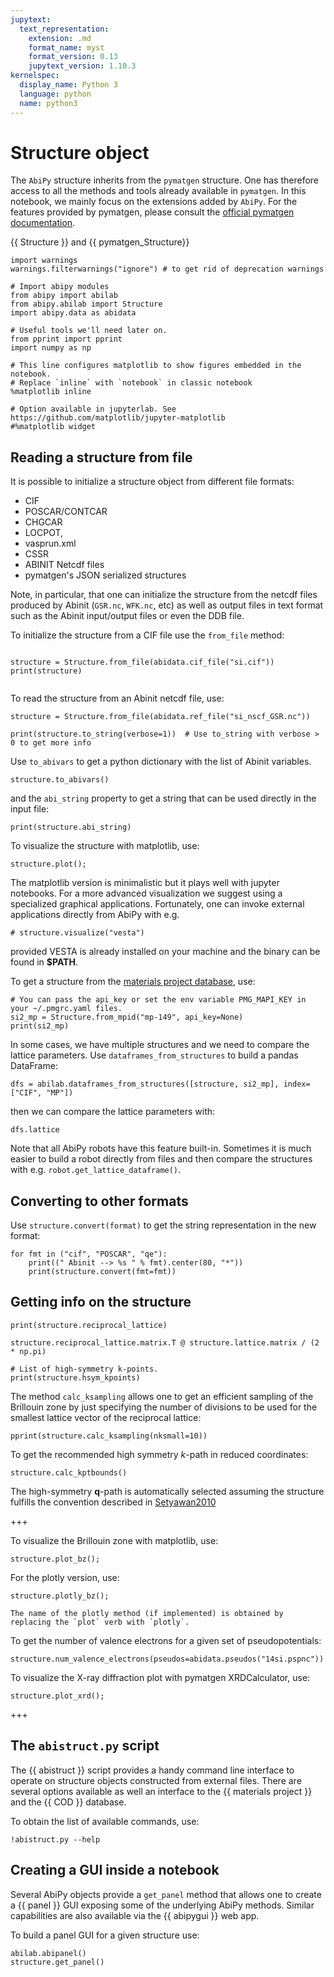 ```yaml
---
jupytext:
  text_representation:
    extension: .md
    format_name: myst
    format_version: 0.13
    jupytext_version: 1.10.3
kernelspec:
  display_name: Python 3
  language: python
  name: python3
---
```


# Structure object

The `AbiPy` structure inherits from the `pymatgen` structure.
One has therefore access to all the methods and tools already available in `pymatgen`.
In this notebook, we mainly focus on the extensions added by `AbiPy`.
For the features provided by pymatgen, please consult the
[official pymatgen documentation](http://pymatgen.org/usage.html#structures-and-molecules).

{{ Structure }} and {{ pymatgen_Structure}}

```{code-cell}
import warnings
warnings.filterwarnings("ignore") # to get rid of deprecation warnings

# Import abipy modules
from abipy import abilab
from abipy.abilab import Structure
import abipy.data as abidata

# Useful tools we'll need later on.
from pprint import pprint
import numpy as np

# This line configures matplotlib to show figures embedded in the notebook.
# Replace `inline` with `notebook` in classic notebook
%matplotlib inline

# Option available in jupyterlab. See https://github.com/matplotlib/jupyter-matplotlib
#%matplotlib widget
```

## Reading a structure from file

It is possible to initialize a structure object from different file formats:

   * CIF
   * POSCAR/CONTCAR
   * CHGCAR
   * LOCPOT,
   * vasprun.xml
   * CSSR
   * ABINIT Netcdf files
   * pymatgen's JSON serialized structures

Note, in particular, that one can initialize the structure from the netcdf files
produced by Abinit (`GSR.nc`, `WFK.nc`, etc) as well as output files in text format
such as the Abinit input/output files or even the DDB file.

To initialize the structure from a CIF file use the `from_file` method:

```{code-cell}

structure = Structure.from_file(abidata.cif_file("si.cif"))
print(structure)
```

```{include} abidata_note.md
```

To read the structure from an Abinit netcdf file, use:

```{code-cell}
structure = Structure.from_file(abidata.ref_file("si_nscf_GSR.nc"))

print(structure.to_string(verbose=1))  # Use to_string with verbose > 0 to get more info
```

Use `to_abivars` to get a python dictionary with the list of Abinit variables.

```{code-cell}
structure.to_abivars()
```

and the `abi_string` property to get a string that can be used directly in the input file:

```{code-cell}
print(structure.abi_string)
```

To visualize the structure with matplotlib, use:

```{code-cell}
structure.plot();
```

The matplotlib version is minimalistic but it plays well with jupyter notebooks.
For a more advanced visualization we suggest using a specialized graphical applications.
Fortunately, one can invoke external applications directly from AbiPy with e.g.

```{code-cell}
# structure.visualize("vesta")
```

provided VESTA is already installed on your machine and the binary can be found in  **$PATH**.

To get a structure from the [materials project database](https://www.materialsproject.org), use:

```{code-cell}
# You can pass the api_key or set the env variable PMG_MAPI_KEY in your ~/.pmgrc.yaml files.
si2_mp = Structure.from_mpid("mp-149", api_key=None)
print(si2_mp)
```

In some cases, we have multiple structures and we need to compare the lattice parameters.
Use `dataframes_from_structures` to build a pandas DataFrame:

```{code-cell}
dfs = abilab.dataframes_from_structures([structure, si2_mp], index=["CIF", "MP"])
```

then we can compare the lattice parameters with:

```{code-cell}
dfs.lattice
```

Note that all AbiPy robots have this feature built-in.
Sometimes it is much easier to build a robot directly from files
and then compare the structures with e.g. `robot.get_lattice_dataframe()`.


## Converting to other formats

Use `structure.convert(format)` to get the string representation in the new format:

```{code-cell}
for fmt in ("cif", "POSCAR", "qe"):
    print((" Abinit --> %s " % fmt).center(80, "*"))
    print(structure.convert(fmt=fmt))
```

## Getting info on the structure

```{code-cell}
print(structure.reciprocal_lattice)
```

```{code-cell}
structure.reciprocal_lattice.matrix.T @ structure.lattice.matrix / (2 * np.pi)
```

```{code-cell}
# List of high-symmetry k-points.
print(structure.hsym_kpoints)
```

The method `calc_ksampling` allows one to get an efficient sampling of the Brillouin zone
by just specifying the number of divisions to be used for the smallest lattice vector of the reciprocal lattice:

```{code-cell}
pprint(structure.calc_ksampling(nksmall=10))
```

To get the recommended high symmetry $k$-path in reduced coordinates:

```{code-cell}
structure.calc_kptbounds()
```

The high-symmetry **q**-path is automatically selected assuming
the structure fulfills the convention described in [Setyawan2010](https://doi.org/10.1016/j.commatsci.2010.05.010)

+++

To visualize the Brillouin zone with matplotlib, use:

```{code-cell}
structure.plot_bz();
```

For the plotly version, use:

```{code-cell}
structure.plotly_bz();
```

```{note}
The name of the plotly method (if implemented) is obtained by replacing the `plot` verb with `plotly`.
```

To get the number of valence electrons for a given set of pseudopotentials:

```{code-cell}
structure.num_valence_electrons(pseudos=abidata.pseudos("14si.pspnc"))
```

To visualize the X-ray diffraction plot with pymatgen XRDCalculator, use:

```{code-cell}
structure.plot_xrd();
```

+++

## The `abistruct.py` script

The {{ abistruct }} script provides a handy command line
interface to operate on structure objects constructed from external files.
There are several options available as well an interface to the {{ materials project }}
and the {{ COD }} database.

To obtain the list of available commands, use:

```{code-cell}
!abistruct.py --help
```

## Creating a GUI inside a notebook

Several AbiPy objects provide a `get_panel` method that allows one to create a {{ panel }} GUI
exposing some of the underlying AbiPy methods.
Similar capabilities are also available via the {{ abipygui }} web app.

To build a panel GUI for a given structure use:

```{code-cell}
abilab.abipanel()
structure.get_panel()
```
